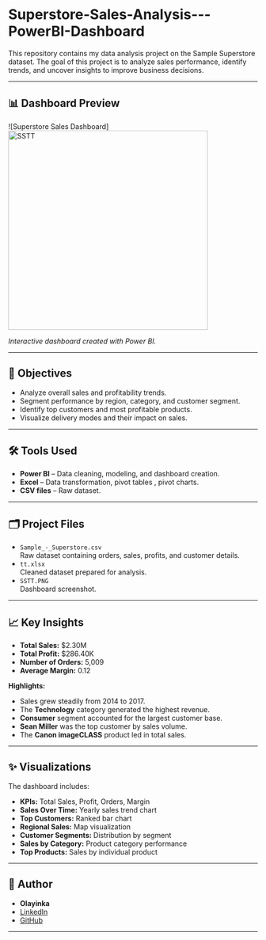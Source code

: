 # Superstore-Sales-Analysis---PowerBI-Dashboard
This repository contains my data analysis project on the Sample Superstore dataset. The goal of this project is to analyze sales performance, identify trends, and uncover insights to improve business decisions.

---

## 📊 Dashboard Preview

![Superstore Sales Dashboard]   
<img width="403" alt="SSTT" src="https://github.com/user-attachments/assets/ebc67582-03ed-4b67-966d-bf5e34f71897" />






*Interactive dashboard created with Power BI.*

---

## 🎯 Objectives

- Analyze overall sales and profitability trends.
- Segment performance by region, category, and customer segment.
- Identify top customers and most profitable products.
- Visualize delivery modes and their impact on sales.

---
## 🛠 Tools Used

- **Power BI** – Data cleaning, modeling, and dashboard creation.
- **Excel** – Data transformation, pivot tables , pivot charts.
- **CSV files** – Raw dataset.

---

## 🗂 Project Files

- `Sample_-_Superstore.csv`  
  Raw dataset containing orders, sales, profits, and customer details.
- `tt.xlsx`  
  Cleaned dataset prepared for analysis.
- `SSTT.PNG`  
  Dashboard screenshot.

---

## 📈 Key Insights

- **Total Sales:** \$2.30M  
- **Total Profit:** \$286.40K  
- **Number of Orders:** 5,009  
- **Average Margin:** 0.12  

**Highlights:**
- Sales grew steadily from 2014 to 2017.
- The **Technology** category generated the highest revenue.
- **Consumer** segment accounted for the largest customer base.
- **Sean Miller** was the top customer by sales volume.
- The **Canon imageCLASS** product led in total sales.


---

## ✨ Visualizations

The dashboard includes:

- **KPIs:** Total Sales, Profit, Orders, Margin
- **Sales Over Time:** Yearly sales trend chart
- **Top Customers:** Ranked bar chart
- **Regional Sales:** Map visualization
- **Customer Segments:** Distribution by segment
- **Sales by Category:** Product category performance
- **Top Products:** Sales by individual product

---


## 👤 Author

* **Olayinka**
* [LinkedIn](https://www.linkedin.com/in/yourprofilehttps://www.linkedin.com/in/olayinka-samuel-15962534b?utm_source=share&utm_campaign=share_via&utm_content=profile&utm_medium=ios_app)
* [GitHub](https://github.com/samuel-olayinka)

---
